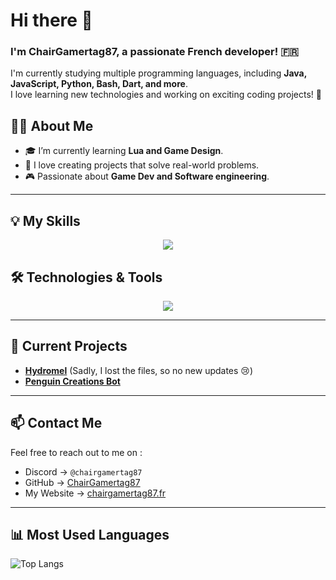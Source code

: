 # Hi there 👋  

### I'm ChairGamertag87, a passionate French developer! 🇫🇷  

I'm currently studying multiple programming languages, including **Java, JavaScript, Python, Bash, Dart, and more**.  
I love learning new technologies and working on exciting coding projects! 🚀  

## 👨‍💻 About Me  
- 🎓 I’m currently learning **Lua and Game Design**.  
- 🚀 I love creating projects that solve real-world problems.  
- 🎮 Passionate about **Game Dev and Software engineering**.  

---

## 💡 My Skills  

<p align="center">
  <a href="https://skillicons.dev">
    <img src="https://skillicons.dev/icons?i=js,py,java,html,css,dart,flutter,lua,cs,discordjs" />
  </a>
</p>

## 🛠️ Technologies & Tools   

<p align="center">
  <a href="https://skillicons.dev">
    <img src="https://skillicons.dev/icons?i=vscode,visualstudio,eclipse,idea,webstorm,pycharm,git,github,sqlite,notion" />
  </a>
</p>

---

## 🚀 Current Projects  

- [**Hydromel**](https://www.curseforge.com/minecraft/mc-mods/hydromel) (Sadly, I lost the files, so no new updates 😢)
- [**Penguin Creations Bot**](https://penguin-creations.jimdosite.com/)

---

## 📫 Contact Me  

Feel free to reach out to me on : 

- Discord → `@chairgamertag87` 
- GitHub → [ChairGamertag87](https://github.com/ChairGamertag87)  
- My Website → [chairgamertag87.fr](https://YourWebsite.com)  

---

## 📊 Most Used Languages  

![Top Langs](https://github-readme-stats.vercel.app/api/top-langs/?username=ChairGamertag87&layout=compact&theme=radical)
